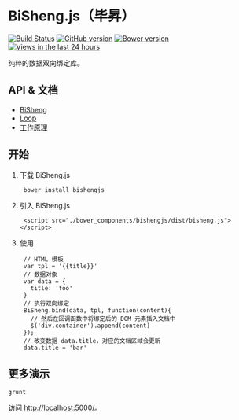 BiSheng.js（毕昇）
====

[![Build Status](https://api.travis-ci.org/nuysoft/bisheng.png?branch=master)](http://travis-ci.org/nuysoft/bisheng)
[![GitHub version](https://badge.fury.io/gh/nuysoft%2Fbisheng.png)](http://badge.fury.io/gh/nuysoft%2Fbisheng)
[![Bower version](https://badge.fury.io/bo/bishengjs.png)](http://badge.fury.io/bo/bishengjs)
[![Views in the last 24 hours](https://sourcegraph.com/api/repos/github.com/nuysoft/bisheng/counters/views-24h.png)](https://github.com/nuysoft/bisheng/)

<!-- BI-Directional / Two-Way Data-Binding with JavaScript. -->

纯粹的数据双向绑定库。

## API & 文档

* [BiSheng](doc/bisheng.md)
* [Loop](doc/loop.md)
* [工作原理](doc/how.md)

## 开始

1. 下载 BiSheng.js

        bower install bishengjs

2. 引入 BiSheng.js

        <script src="./bower_components/bishengjs/dist/bisheng.js"></script>

3. 使用

        // HTML 模板
        var tpl = '{{title}}'
        // 数据对象
        var data = {
          title: 'foo'
        }
        // 执行双向绑定
        BiSheng.bind(data, tpl, function(content){
          // 然后在回调函数中将绑定后的 DOM 元素插入文档中
          $('div.container').append(content)
        });
        // 改变数据 data.title，对应的文档区域会更新
        data.title = 'bar'

## 更多演示

    grunt 

访问 <http://localhost:5000/>。
